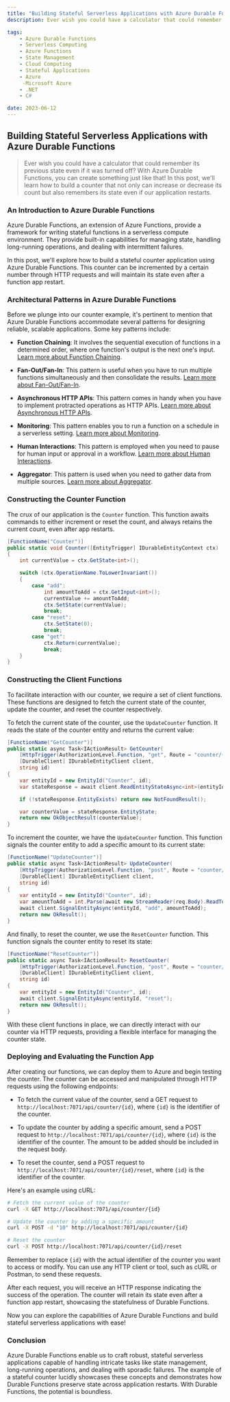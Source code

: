 ```yaml
---
title: "Building Stateful Serverless Applications with Azure Durable Functions"
description: Ever wish you could have a calculator that could remember its previous state even if it was turned off? With Azure Durable Functions, you can create something just like that! In this post, we'll learn how to build a counter that not only can increase or decrease its count but also remembers its state even if our application restarts.

tags:
    - Azure Durable Functions
    - Serverless Computing
    - Azure Functions
    - State Management
    - Cloud Computing
    - Stateful Applications
    - Azure
     -Microsoft Azure
    - .NET
    - C#

date: 2023-06-12
---
```


## Building Stateful Serverless Applications with Azure Durable Functions

> Ever wish you could have a calculator that could remember its previous state even if it was turned off? With Azure Durable Functions, you can create something just like that! In this post, we'll learn how to build a counter that not only can increase or decrease its count but also remembers its state even if our application restarts.

### An Introduction to Azure Durable Functions

Azure Durable Functions, an extension of Azure Functions, provide a framework for writing stateful functions in a serverless compute environment. They provide built-in capabilities for managing state, handling long-running operations, and dealing with intermittent failures.

In this post, we'll explore how to build a stateful counter application using Azure Durable Functions. This counter can be incremented by a certain number through HTTP requests and will maintain its state even after a function app restart.

### Architectural Patterns in Azure Durable Functions

Before we plunge into our counter example, it's pertinent to mention that Azure Durable Functions accommodate several patterns for designing reliable, scalable applications. Some key patterns include:

- **Function Chaining**: It involves the sequential execution of functions in a determined order, where one function's output is the next one's input. [Learn more about Function Chaining](https://docs.microsoft.com/en-us/azure/azure-functions/durable/durable-functions-overview#chaining).

- **Fan-Out/Fan-In**: This pattern is useful when you have to run multiple functions simultaneously and then consolidate the results. [Learn more about Fan-Out/Fan-In](https://docs.microsoft.com/en-us/azure/azure-functions/durable/durable-functions-overview#fan-out-fan-in).

- **Asynchronous HTTP APIs**: This pattern comes in handy when you have to implement protracted operations as HTTP APIs. [Learn more about Asynchronous HTTP APIs](https://learn.microsoft.com/en-us/azure/azure-functions/durable/durable-functions-overview?tabs=csharp-inproc#async-http).

- **Monitoring**: This pattern enables you to run a function on a schedule in a serverless setting. [Learn more about Monitoring](https://docs.microsoft.com/en-us/azure/azure-functions/durable/durable-functions-overview#monitoring).

- **Human Interactions**: This pattern is employed when you need to pause for human input or approval in a workflow. [Learn more about Human Interactions](https://docs.microsoft.com/en-us/azure/azure-functions/durable/durable-functions-overview#human).

- **Aggregator**: This pattern is used when you need to gather data from multiple sources. [Learn more about Aggregator](https://docs.microsoft.com/en-us/azure/azure-functions/durable/durable-functions-overview#aggregator).

### Constructing the Counter Function

The crux of our application is the `Counter` function. This function awaits commands to either increment or reset the count, and always retains the current count, even after app restarts.

```csharp
[FunctionName("Counter")]
public static void Counter([EntityTrigger] IDurableEntityContext ctx)
{
    int currentValue = ctx.GetState<int>();

    switch (ctx.OperationName.ToLowerInvariant())
    {
        case "add":
            int amountToAdd = ctx.GetInput<int>();
            currentValue += amountToAdd;
            ctx.SetState(currentValue);
            break;
        case "reset":
            ctx.SetState(0);
            break;
        case "get":
            ctx.Return(currentValue);
            break;
    }
}
```

### Constructing the Client Functions

To facilitate interaction with our counter, we require a set of client functions. These functions are designed to fetch the current state of the counter, update the counter, and reset the counter respectively.

To fetch the current state of the counter, use the `UpdateCounter` function. It reads the state of the counter entity and returns the current value:

```csharp
[FunctionName("GetCounter")]
public static async Task<IActionResult> GetCounter(
    [HttpTrigger(AuthorizationLevel.Function, "get", Route = "counter/{id}")] HttpRequest req,
    [DurableClient] IDurableEntityClient client,
    string id)
{
    var entityId = new EntityId("Counter", id);
    var stateResponse = await client.ReadEntityStateAsync<int>(entityId);

    if (!stateResponse.EntityExists) return new NotFoundResult();

    var counterValue = stateResponse.EntityState;
    return new OkObjectResult(counterValue);
}
```

To increment the counter, we have the `UpdateCounter` function. This function signals the counter entity to add a specific amount to its current state:

```csharp
[FunctionName("UpdateCounter")]
public static async Task<IActionResult> UpdateCounter(
    [HttpTrigger(AuthorizationLevel.Function, "post", Route = "counter/{id}")] HttpRequest req,
    [DurableClient] IDurableEntityClient client,
    string id)
{
    var entityId = new EntityId("Counter", id);
    var amountToAdd = int.Parse(await new StreamReader(req.Body).ReadToEndAsync());
    await client.SignalEntityAsync(entityId, "add", amountToAdd);
    return new OkResult();
}
```

And finally, to reset the counter, we use the `ResetCounter` function. This function signals the counter entity to reset its state:

```csharp
[FunctionName("ResetCounter")]
public static async Task<IActionResult> ResetCounter(
    [HttpTrigger(AuthorizationLevel.Function, "post", Route = "counter/{id}/reset")] HttpRequest req,
    [DurableClient] IDurableEntityClient client,
    string id)
{
    var entityId = new EntityId("Counter", id);
    await client.SignalEntityAsync(entityId, "reset");
    return new OkResult();
}
```

With these client functions in place, we can directly interact with our counter via HTTP requests, providing a flexible interface for managing the counter state.

### Deploying and Evaluating the Function App

After creating our functions, we can deploy them to Azure and begin testing the counter. The counter can be accessed and manipulated through HTTP requests using the following endpoints:

- To fetch the current value of the counter, send a GET request to `http://localhost:7071/api/counter/{id}`, where `{id}` is the identifier of the counter.

- To update the counter by adding a specific amount, send a POST request to `http://localhost:7071/api/counter/{id}`, where `{id}` is the identifier of the counter. The amount to be added should be included in the request body.

- To reset the counter, send a POST request to `http://localhost:7071/api/counter/{id}/reset`, where `{id}` is the identifier of the counter.

Here's an example using cURL:

```bash
# Fetch the current value of the counter
curl -X GET http://localhost:7071/api/counter/{id}

# Update the counter by adding a specific amount
curl -X POST -d "10" http://localhost:7071/api/counter/{id}

# Reset the counter
curl -X POST http://localhost:7071/api/counter/{id}/reset
```

Remember to replace `{id}` with the actual identifier of the counter you want to access or modify. You can use any HTTP client or tool, such as cURL or Postman, to send these requests.

After each request, you will receive an HTTP response indicating the success of the operation. The counter will retain its state even after a function app restart, showcasing the statefulness of Durable Functions.

Now you can explore the capabilities of Azure Durable Functions and build stateful serverless applications with ease!

### Conclusion

Azure Durable Functions enable us to craft robust, stateful serverless applications capable of handling intricate tasks like state management, long-running operations, and dealing with sporadic failures. The example of a stateful counter lucidly showcases these concepts and demonstrates how Durable Functions preserve state across application restarts. With Durable Functions, the potential is boundless.